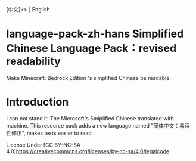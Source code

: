 [中文]<> | English
# language-pack-zh-hans Simplified Chinese Language Pack：revised readability
Make Minecraft: Bedrock Edition 's simplified Chinese be readable.

# Introduction
I can not stand it! The Microsoft's Smiplified Chinese translated with machine.
This resource pack adds a new language named "简体中文：易读性修正", makes texts easier to read

License Under [CC BY-NC-SA 4.0]<https://creativecommons.org/licenses/by-nc-sa/4.0/legalcode>